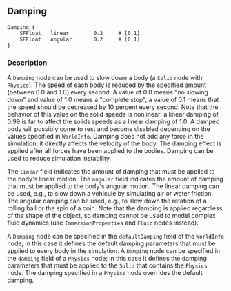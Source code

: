 ## Damping

```
Damping {
    SFFloat   linear        0.2     # [0,1]
    SFFloat   angular       0.2     # [0,1]
}
```

### Description

A `Damping` node can be used to slow down a body (a `Solid` node with
`Physics`). The speed of each body is reduced by the specified amount (between
0.0 and 1.0) every second. A value of 0.0 means "no slowing down" and value of
1.0 means a "complete stop", a value of 0.1 means that the speed should be
decreased by 10 percent every second. Note that the behavior of this value on
the solid speeds is nonlinear: a linear damping of 0.99 is far to affect the
solids speeds as a linear damping of 1.0. A damped body will possibly come to
rest and become disabled depending on the values specified in `WorldInfo`.
Damping does not add any force in the simulation, it directly affects the
velocity of the body. The damping effect is applied after all forces have been
applied to the bodies. Damping can be used to reduce simulation instability.

The `linear` field indicates the amount of damping that must be applied to the
body's linear motion. The `angular` field indicates the amount of damping that
must be applied to the body's angular motion. The linear damping can be used,
e.g., to slow down a vehicule by simulating air or water friction. The angular
damping can be used, e.g., to slow down the rotation of a rolling ball or the
spin of a coin. Note that the damping is applied regardless of the shape of the
object, so damping cannot be used to model complex fluid dynamics (use
`ImmersionProperties` and `Fluid` nodes instead).

A `Damping` node can be specified in the `defaultDamping` field of the
`WorldInfo` node; in this case it defines the default damping parameters that
must be applied to every body in the simulation. A `Damping` node can be
specified in the `damping` field of a `Physics` node; in this case it defines
the damping parameters that must be applied to the `Solid` that contains the
`Physics` node. The damping specified in a `Physics` node overrides the default
damping.

